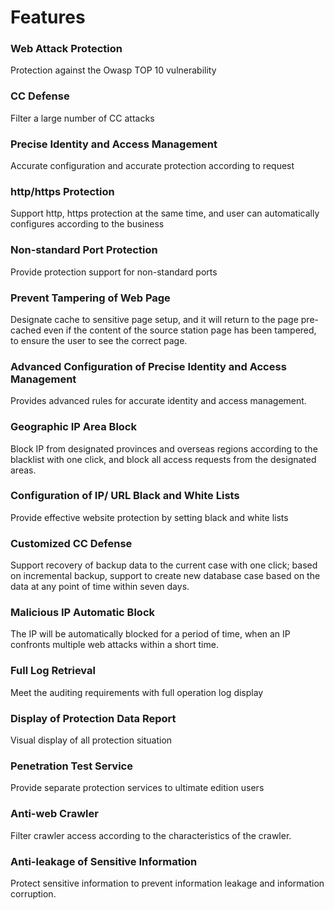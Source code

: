 # Features

### Web Attack Protection
Protection against the Owasp TOP 10 vulnerability

### CC Defense
Filter a large number of CC attacks 

### Precise Identity and Access Management

Accurate configuration and accurate protection according to request 

### http/https Protection

Support http, https protection at the same time, and user can automatically configures according to the business 

### Non-standard Port Protection

Provide protection support for non-standard ports 

### Prevent Tampering of Web Page

Designate cache to sensitive page setup, and it will return to the page pre-cached even if the content of the source station page has been tampered, to ensure the user to see the correct page.

### Advanced Configuration of Precise Identity and Access Management

Provides advanced rules for accurate identity and access management.

### Geographic IP Area Block 

Block IP from designated provinces and overseas regions according to the blacklist with one click, and block all access requests from the designated areas. 

### Configuration of IP/ URL Black and White Lists

Provide effective website protection by setting black and white lists 

### Customized CC Defense

Support recovery of backup data to the current case with one click; based on incremental backup, support to create new database case based on the data at any point of time within seven days.

### Malicious IP Automatic Block 

The IP will be automatically blocked for a period of time, when an IP confronts multiple web attacks within a short time.

### Full Log Retrieval 

Meet the auditing requirements with full operation log display

### Display of Protection Data Report 

Visual display of all protection situation 

### Penetration Test Service 

Provide separate protection services to ultimate edition users 

### Anti-web Crawler

Filter crawler access according to the characteristics of the crawler.

### Anti-leakage of Sensitive Information 

Protect sensitive information to prevent information leakage and information corruption.